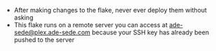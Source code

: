- After making changes to the flake, never ever deploy them without asking
- This flake runs on a remote server you can access at ade-sede@plex.ade-sede.com because your SSH key has already been pushed to the server
